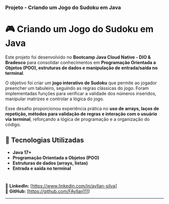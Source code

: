 ### **Projeto - Criando um Jogo do Sudoku em Java**  

# 🎮 Criando um Jogo do Sudoku em Java  

Este projeto foi desenvolvido no **Bootcamp Java Cloud Native - DIO & Bradesco** para consolidar conhecimentos em **Programação Orientada a Objetos (POO), estruturas de dados e manipulação de entrada/saída no terminal**.  

O objetivo foi criar um **jogo interativo de Sudoku** que permite ao jogador preencher um tabuleiro, seguindo as regras clássicas do jogo. Foram implementadas funções para verificar a validade dos números inseridos, manipular matrizes e controlar a lógica do jogo.  

Esse desafio proporcionou experiência prática no **uso de arrays, laços de repetição, métodos para validação de regras e interação com o usuário via terminal**, reforçando a lógica de programação e a organização do código.  

## 📌 Tecnologias Utilizadas  
- **Java 17+**  
- **Programação Orientada a Objetos (POO)**  
- **Estruturas de dados (arrays, listas)**  
- **Entrada e saída no terminal**  
#
🔗 **LinkedIn:** [https://www.linkedin.com/in/ayllan-silva]  
🐙 **GitHub:** [https://github.com/FAyllan111)
 

---
